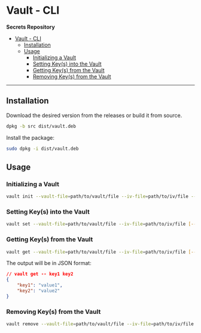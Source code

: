 # Vault - CLI

**Secrets Repository**

- [Vault - CLI](#vault---cli)
  - [Installation](#installation)
  - [Usage](#usage)
    - [Initializing a Vault](#initializing-a-vault)
    - [Setting Key(s) into the Vault](#setting-keys-into-the-vault)
    - [Getting Key(s) from the Vault](#getting-keys-from-the-vault)
    - [Removing Key(s) from the Vault](#removing-keys-from-the-vault)

***

## Installation

Download the desired version from the releases or build it from source.

```bash
dpkg -b src dist/vault.deb
```

Install the package:

```bash
sudo dpkg -i dist/vault.deb
```

## Usage

### Initializing a Vault

```bash
vault init --vault-file=path/to/vault/file --iv-file=path/to/iv/file --algorithm=algorithm [--passphrase=passphrase]
```

### Setting Key(s) into the Vault

```bash
vault set --vault-file=path/to/vault/file --iv-file=path/to/iv/file [--passphrase=passphrase] KEY VALUE
```

### Getting Key(s) from the Vault

```bash
vault get --vault-file=path/to/vault/file --iv-file=path/to/iv/file [--passphrase=passphrase] KEY...
```

The output will be in JSON format:

```json
// vault get -- key1 key2
{
    "key1": "value1",
    "key2": "value2"
}
```

### Removing Key(s) from the Vault

```bash
vault remove --vault-file=path/to/vault/file --iv-file=path/to/iv/file [--passphrase=passphrase] KEY...
```
